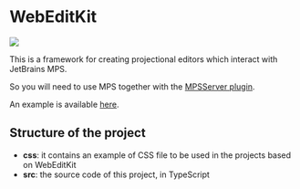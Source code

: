 # WebEditKit

![](https://img.shields.io/npm/v/webeditkit?style=plastic)

This is a framework for creating projectional editors which interact with JetBrains MPS.

So you will need to use MPS together with the [MPSServer plugin](https://github.com/Strumenta/MPSServer).

An example is available [here](https://github.com/Strumenta/calc-webeditkit-example).

## Structure of the project

* **css**: it contains an example of CSS file to be used in the projects based on WebEditKit
* **src**: the source code of this project, in TypeScript
